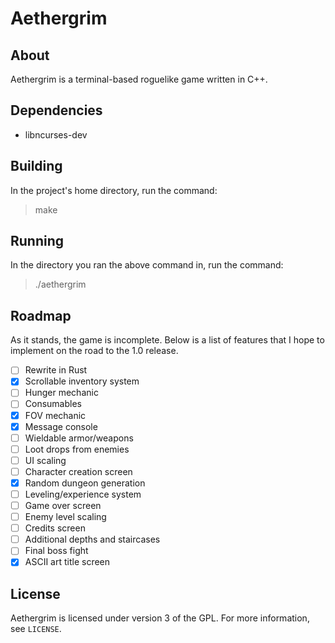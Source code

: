 # Aethergrim

## About
Aethergrim is a terminal-based roguelike game written in C++.

## Dependencies
- libncurses-dev

## Building
In the project's home directory, run the command:
> make

## Running
In the directory you ran the above command in, run the command:
> ./aethergrim

## Roadmap
As it stands, the game is incomplete. 
Below is a list of features that I hope to implement on the road to the 1.0 release.

- [ ] Rewrite in Rust
- [x] Scrollable inventory system
- [ ] Hunger mechanic
- [ ] Consumables
- [x] FOV mechanic
- [x] Message console
- [ ] Wieldable armor/weapons
- [ ] Loot drops from enemies
- [ ] UI scaling
- [ ] Character creation screen
- [x] Random dungeon generation
- [ ] Leveling/experience system
- [ ] Game over screen
- [ ] Enemy level scaling
- [ ] Credits screen
- [ ] Additional depths and staircases
- [ ] Final boss fight
- [x] ASCII art title screen

## License
Aethergrim is licensed under version 3 of the GPL. 
For more information, see `LICENSE`.
